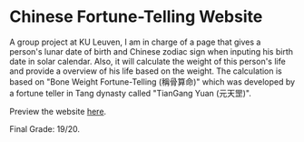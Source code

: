 # Chinese Fortune-Telling Website

A group project at KU Leuven, I am in charge of a page that gives a person's lunar date of birth and Chinese zodiac sign when inputing his birth date in solar calendar. Also, it will calculate the weight of this person's life and provide a overview of his life based on the weight. The calculation is based on "Bone Weight Fortune-Telling (稱骨算命)" which was developed by a fortune teller in Tang dynasty called "TianGang Yuan (元天罡)".

Preview the website [here](https://htmlpreview.github.io/?https://github.com/dodopianist/Projects/blob/main/Fortune%20teller%20website/calculate.html).

Final Grade: 19/20.
